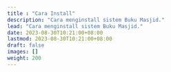 ```yaml
---
title : "Cara Install"
description: "Cara menginstall sistem Buku Masjid."
lead: "Cara menginstall sistem Buku Masjid."
date: 2023-08-30T10:21:00+08:00
lastmod: 2023-08-30T10:21:00+08:00
draft: false
images: []
weight: 200
---
```


